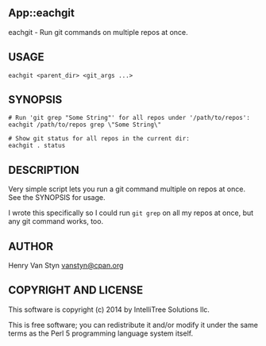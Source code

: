 ## App::eachgit

eachgit - Run git commands on multiple repos at once.

## USAGE

    eachgit <parent_dir> <git_args ...>

## SYNOPSIS

    # Run 'git grep "Some String"' for all repos under '/path/to/repos':
    eachgit /path/to/repos grep \"Some String\"
    
    # Show git status for all repos in the current dir:
    eachgit . status

## DESCRIPTION

Very simple script lets you run a git command multiple on repos at once. 
See the SYNOPSIS for usage.

I wrote this specifically so I could run `git grep` on all my repos at once, but
any git command works, too.

## AUTHOR

Henry Van Styn <vanstyn@cpan.org>

## COPYRIGHT AND LICENSE

This software is copyright (c) 2014 by IntelliTree Solutions llc.

This is free software; you can redistribute it and/or modify it under
the same terms as the Perl 5 programming language system itself.
